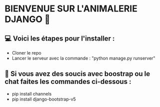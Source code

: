 # BIENVENUE SUR L'ANIMALERIE DJANGO 🐛

## 💻 Voici les étapes pour l'installer :
- Cloner le repo
- Lancer le serveur avec la commande : "python manage.py runserver"

## 🔧 Si vous avez des soucis avec boostrap ou le chat faites les commandes ci-dessous : 
- pip install channels
- pip install django-bootstrap-v5
